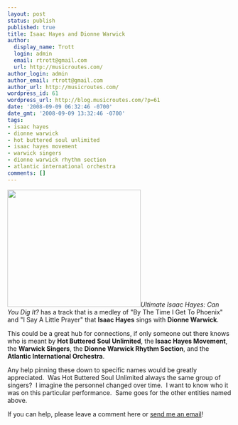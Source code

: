 ```yaml
---
layout: post
status: publish
published: true
title: Isaac Hayes and Dionne Warwick
author:
  display_name: Trott
  login: admin
  email: rtrott@gmail.com
  url: http://musicroutes.com/
author_login: admin
author_email: rtrott@gmail.com
author_url: http://musicroutes.com/
wordpress_id: 61
wordpress_url: http://blog.musicroutes.com/?p=61
date: '2008-09-09 06:32:46 -0700'
date_gmt: '2008-09-09 13:32:46 -0700'
tags:
- isaac hayes
- dionne warwick
- hot buttered soul unlimited
- isaac hayes movement
- warwick singers
- dionne warwick rhythm section
- atlantic international orchestra
comments: []
---
```

<p><img class="alignleft size-medium wp-image-62" title="Ultimate Isaac Hayes" src="http://blog.musicroutes.com/wp-content/uploads/2008/09/ayes-300x263.jpg" alt="" width="300" height="263" /><em>Ultimate Isaac Hayes: Can You Dig It?</em> has a track that is a medley of "By The Time I Get To Phoenix"  and "I Say A Little Prayer" that <strong>Isaac Hayes</strong> sings with <strong>Dionne Warwick</strong>.</p>
<p>This could be a great hub for connections, if only someone out there knows who is meant by <strong>Hot Buttered Soul Unlimited</strong>, the<strong> Isaac Hayes Movement</strong>, the <strong>Warwick Singers</strong>, the <strong>Dionne Warwick Rhythm Section</strong>, and the <strong>Atlantic International Orchestra</strong>.</p>
<p>Any help pinning these down to specific names would be greatly appreciated.  Was Hot Buttered Soul Unlimited always the same group of singers?  I imagine the personnel changed over time.  I want to know who it was on this particular performance.  Same goes for the other entities named above.</p>
<p>If you can help, please leave a comment here or <a href="http://musicroutes.com/contact.php" target="_blank">send me an email</a>!</p>

